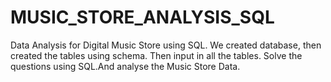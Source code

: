 # MUSIC_STORE_ANALYSIS_SQL
Data Analysis for Digital Music Store using SQL. We created database, then created the tables using schema. Then input in all the tables.
Solve the questions using SQL.And analyse the Music Store Data.
